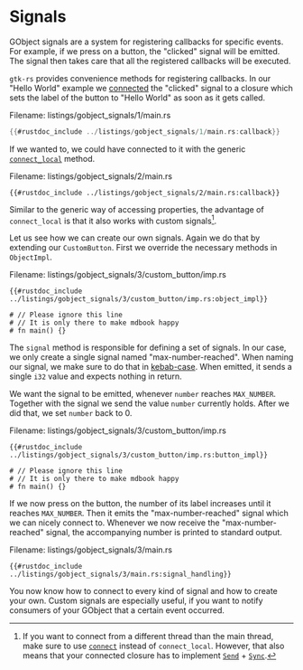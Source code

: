 # Signals

GObject signals are a system for registering callbacks for specific events.
For example, if we press on a button, the "clicked" signal will be emitted.
The signal then takes care that all the registered callbacks will be executed.

`gtk-rs` provides convenience methods for registering callbacks.
In our "Hello World" example we [connected](../docs/gtk4/trait.ButtonExt.html#tymethod.connect_clicked) the "clicked" signal to a closure which sets the label of the button to "Hello World" as soon as it gets called.

<span class="filename">Filename: listings/gobject_signals/1/main.rs</span>

```rust ,no_run
{{#rustdoc_include ../listings/gobject_signals/1/main.rs:callback}}
```

If we wanted to, we could have 
connected to it with the generic [`connect_local`](http://gtk-rs.org/docs/glib/object/trait.ObjectExt.html#tymethod.connect_local) method.

<span class="filename">Filename: listings/gobject_signals/2/main.rs</span>

```rust,no_run
{{#rustdoc_include ../listings/gobject_signals/2/main.rs:callback}}
```

Similar to the generic way of accessing properties, the advantage of `connect_local` is that it also works with custom signals[^1].

Let us see how we can create our own signals.
Again we do that by extending our `CustomButton`.
First we override the necessary methods in `ObjectImpl`.

<span class="filename">Filename: listings/gobject_signals/3/custom_button/imp.rs</span>

```rust,no_run
{{#rustdoc_include ../listings/gobject_signals/3/custom_button/imp.rs:object_impl}}

# // Please ignore this line
# // It is only there to make mdbook happy
# fn main() {}
```

The `signal` method is responsible for defining a set of signals.
In our case, we only create a single signal named "max-number-reached".
When naming our signal, we make sure to do that in [kebab-case](https://wiki.c2.com/?KebabCase).
When emitted, it sends a single `i32` value and expects nothing in return.

We want the signal to be emitted, whenever `number` reaches `MAX_NUMBER`.
Together with the signal we send the value `number` currently holds.
After we did that, we set `number` back to 0.

<span class="filename">Filename: listings/gobject_signals/3/custom_button/imp.rs</span>

```rust,no_run
{{#rustdoc_include ../listings/gobject_signals/3/custom_button/imp.rs:button_impl}}

# // Please ignore this line
# // It is only there to make mdbook happy
# fn main() {}
```

If we now press on the button, the number of its label increases until it reaches `MAX_NUMBER`.
Then it emits the "max-number-reached" signal which we can nicely connect to.
Whenever we now receive the "max-number-reached" signal, the accompanying number is printed to standard output.

<span class="filename">Filename: listings/gobject_signals/3/main.rs</span>

```rust,no_run
{{#rustdoc_include ../listings/gobject_signals/3/main.rs:signal_handling}}
```

You now know how to connect to every kind of signal and how to create your own.
Custom signals are especially useful, if you want to notify consumers of your GObject that a certain event occurred.


[^1]: If you want to connect from a different thread than the main thread, make sure to use [`connect`](http://gtk-rs.org/docs/glib/object/trait.ObjectExt.html#tymethod.connect) instead of `connect_local`. However, that also means that your connected closure has to implement [`Send`](https://doc.rust-lang.org/stable/core/marker/trait.Send.html) + [`Sync`](https://doc.rust-lang.org/stable/core/marker/trait.Sync.html).
